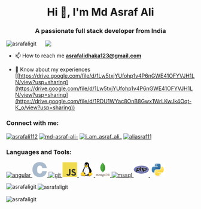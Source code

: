 <h1 align="center">Hi 👋, I'm Md Asraf Ali</h1>
<h3 align="center">A passionate full stack developer from India</h3>
<img align="right" width="400" src="https://user-images.githubusercontent.com/55389276/140866485-8fb1c876-9a8f-4d6a-98dc-08c4981eaf70.gif">

<p align="left"> <img src="https://komarev.com/ghpvc/?username=asrafaligit&label=Profile%20views&color=0e75b6&style=flat" alt="asrafaligit" /> </p>


- 📫 How to reach me **asrafalidhaka123@gmail.com**

- 📄 Know about my experiences [[https://drive.google.com/file/d/1Lw5txjYUfohp1v4P6nGWE41OFYVJH1LN/view?usp=sharing](https://drive.google.com/file/d/1Lw5txjYUfohp1v4P6nGWE41OFYVJH1LN/view?usp=sharing](https://drive.google.com/file/d/1RDU1WYac8OnB8Gwx1WrLKwJk4Oqt-K_o/view?usp=sharing))


<h3 align="left">Connect with me:</h3>
<p align="left">
<a href="https://twitter.com/asrafali112" target="blank"><img align="center" src="https://raw.githubusercontent.com/rahuldkjain/github-profile-readme-generator/master/src/images/icons/Social/twitter.svg" alt="asrafali112" height="30" width="40" /></a>
<a href="https://linkedin.com/in/md-asraf-ali-" target="blank"><img align="center" src="https://raw.githubusercontent.com/rahuldkjain/github-profile-readme-generator/master/src/images/icons/Social/linked-in-alt.svg" alt="md-asraf-ali-" height="30" width="40" /></a>
<a href="https://instagram.com/i_am_asraf_ali_" target="blank"><img align="center" src="https://raw.githubusercontent.com/rahuldkjain/github-profile-readme-generator/master/src/images/icons/Social/instagram.svg" alt="i_am_asraf_ali_" height="30" width="40" /></a>
<a href="https://www.leetcode.com/aliasraf11" target="blank"><img align="center" src="https://raw.githubusercontent.com/rahuldkjain/github-profile-readme-generator/master/src/images/icons/Social/leet-code.svg" alt="aliasraf11" height="30" width="40" /></a>
</p>

<h3 align="left">Languages and Tools:</h3>
<p align="left"> <a href="https://angular.io" target="_blank" rel="noreferrer"> <img src="https://angular.io/assets/images/logos/angular/angular.svg" alt="angular" width="40" height="40"/> </a> <a href="https://www.cprogramming.com/" target="_blank" rel="noreferrer"> <img src="https://raw.githubusercontent.com/devicons/devicon/master/icons/c/c-original.svg" alt="c" width="40" height="40"/> </a> <a href="https://git-scm.com/" target="_blank" rel="noreferrer"> <img src="https://www.vectorlogo.zone/logos/git-scm/git-scm-icon.svg" alt="git" width="40" height="40"/> </a> <a href="https://developer.mozilla.org/en-US/docs/Web/JavaScript" target="_blank" rel="noreferrer"> <img src="https://raw.githubusercontent.com/devicons/devicon/master/icons/javascript/javascript-original.svg" alt="javascript" width="40" height="40"/> </a> <a href="https://www.linux.org/" target="_blank" rel="noreferrer"> <img src="https://raw.githubusercontent.com/devicons/devicon/master/icons/linux/linux-original.svg" alt="linux" width="40" height="40"/> </a> <a href="https://www.mongodb.com/" target="_blank" rel="noreferrer"> <img src="https://raw.githubusercontent.com/devicons/devicon/master/icons/mongodb/mongodb-original-wordmark.svg" alt="mongodb" width="40" height="40"/> </a> <a href="https://www.microsoft.com/en-us/sql-server" target="_blank" rel="noreferrer"> <img src="https://www.svgrepo.com/show/303229/microsoft-sql-server-logo.svg" alt="mssql" width="40" height="40"/> </a> <a href="https://www.php.net" target="_blank" rel="noreferrer"> <img src="https://raw.githubusercontent.com/devicons/devicon/master/icons/php/php-original.svg" alt="php" width="40" height="40"/> </a> <a href="https://www.python.org" target="_blank" rel="noreferrer"> <img src="https://raw.githubusercontent.com/devicons/devicon/master/icons/python/python-original.svg" alt="python" width="40" height="40"/> </a> </p>

<p><img align="left" src="https://github-readme-stats.vercel.app/api/top-langs?username=asrafaligit&show_icons=true&locale=en&layout=compact" alt="asrafaligit" /></p>

<p>&nbsp;<img align="center" src="https://github-readme-stats.vercel.app/api?username=asrafaligit&show_icons=true&locale=en" alt="asrafaligit" /></p>

<p><img align="center" src="https://github-readme-streak-stats.herokuapp.com/?user=asrafaligit&" alt="asrafaligit" /></p>
